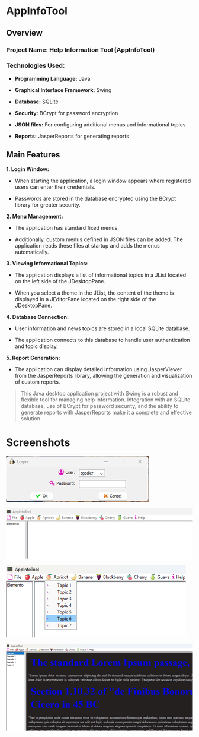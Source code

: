 # AppInfoTool

## Overview

### Project Name: Help Information Tool (AppInfoTool)

### Technologies Used:

- **Programming Language:** Java

- **Graphical Interface Framework:** Swing

- **Database:** SQLite

- **Security:** BCrypt for password encryption

- **JSON files:** For configuring additional menus and informational topics

- **Reports:** JasperReports for generating reports

## Main Features

**1. Login Window:**

- When starting the application, a login window appears where registered users can enter their credentials.

- Passwords are stored in the database encrypted using the BCrypt library for greater security.

**2. Menu Management:**

- The application has standard fixed menus.

- Additionally, custom menus defined in JSON files can be added. The application reads these files at startup and adds the menus automatically.

**3. Viewing Informational Topics:**

- The application displays a list of informational topics in a JList located on the left side of the JDesktopPane.

- When you select a theme in the JList, the content of the theme is displayed in a JEditorPane located on the right side of the JDesktopPane.

**4. Database Connection:**

- User information and news topics are stored in a local SQLite database.

- The application connects to this database to handle user authentication and topic display.

**5. Report Generation:**

- The application can display detailed information using JasperViewer from the JasperReports library, allowing the generation and visualization of custom reports.

> This Java desktop application project with Swing is a robust and flexible tool for managing help information. Integration with an SQLite database, use of BCrypt for password security, and the ability to generate reports with JasperReports make it a complete and effective solution.

# Screenshots
![page1](docs/images/login.png)

![page1](docs/images/mdi.png)

![page1](docs/images/mdimenu.png)

![page1](docs/images/mdicontent.png)